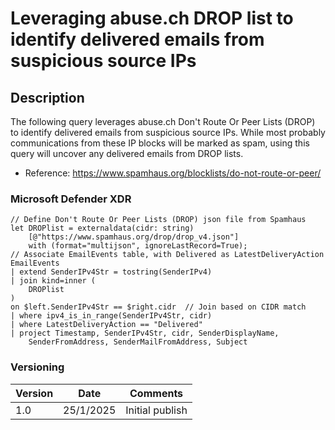 # Leveraging abuse.ch DROP list to identify delivered emails from suspicious source IPs

## Description

The following query leverages abuse.ch Don't Route Or Peer Lists (DROP) to identify delivered emails from suspicious source IPs. While most probably communications from these IP blocks will be marked as spam, using this query will uncover any delivered emails from DROP lists.
- Reference: https://www.spamhaus.org/blocklists/do-not-route-or-peer/

### Microsoft Defender XDR
```
// Define Don't Route Or Peer Lists (DROP) json file from Spamhaus
let DROPlist = externaldata(cidr: string)
    [@"https://www.spamhaus.org/drop/drop_v4.json"] 
    with (format="multijson", ignoreLastRecord=True);
// Associate EmailEvents table, with Delivered as LatestDeliveryAction
EmailEvents
| extend SenderIPv4Str = tostring(SenderIPv4)
| join kind=inner (
    DROPlist
) 
on $left.SenderIPv4Str == $right.cidr  // Join based on CIDR match
| where ipv4_is_in_range(SenderIPv4Str, cidr)
| where LatestDeliveryAction == "Delivered"
| project Timestamp, SenderIPv4Str, cidr, SenderDisplayName,
    SenderFromAddress, SenderMailFromAddress, Subject

```

### Versioning
| Version       | Date          | Comments                               |
| ------------- |---------------| ---------------------------------------|
| 1.0           | 25/1/2025     | Initial publish                        |
